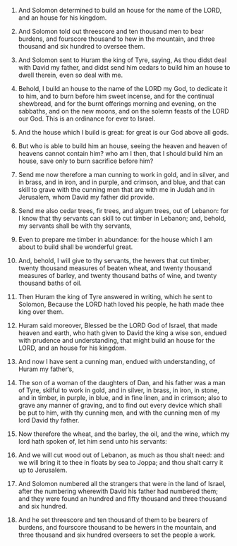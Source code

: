 1. And Solomon determined to build an house for the name of the LORD,
and an house for his kingdom.

2. And Solomon told out threescore and ten thousand men to bear
burdens, and fourscore thousand to hew in the mountain, and three
thousand and six hundred to oversee them.

3. And Solomon sent to Huram the king of Tyre, saying, As thou didst
deal with David my father, and didst send him cedars to build him an
house to dwell therein, even so deal with me.

4. Behold, I build an house to the name of the LORD my God, to
dedicate it to him, and to burn before him sweet incense, and for the
continual shewbread, and for the burnt offerings morning and evening,
on the sabbaths, and on the new moons, and on the solemn feasts of the
LORD our God. This is an ordinance for ever to Israel.

5. And the house which I build is great: for great is our God above
all gods.

6. But who is able to build him an house, seeing the heaven and
heaven of heavens cannot contain him? who am I then, that I should
build him an house, save only to burn sacrifice before him?

7. Send
me now therefore a man cunning to work in gold, and in silver, and in
brass, and in iron, and in purple, and crimson, and blue, and that can
skill to grave with the cunning men that are with me in Judah and in
Jerusalem, whom David my father did provide.

8. Send me also cedar trees, fir trees, and algum trees, out of
Lebanon: for I know that thy servants can skill to cut timber in
Lebanon; and, behold, my servants shall be with thy servants,

9. Even
to prepare me timber in abundance: for the house which I am about to
build shall be wonderful great.

10. And, behold, I will give to thy servants, the hewers that cut
timber, twenty thousand measures of beaten wheat, and twenty thousand
measures of barley, and twenty thousand baths of wine, and twenty
thousand baths of oil.

11. Then Huram the king of Tyre answered in writing, which he sent to
Solomon, Because the LORD hath loved his people, he hath made thee
king over them.

12. Huram said moreover, Blessed be the LORD God of Israel, that made
heaven and earth, who hath given to David the king a wise son, endued
with prudence and understanding, that might build an house for the
LORD, and an house for his kingdom.

13. And now I have sent a cunning man, endued with understanding, of
Huram my father’s,

14. The son of a woman of the daughters of Dan,
and his father was a man of Tyre, skilful to work in gold, and in
silver, in brass, in iron, in stone, and in timber, in purple, in
blue, and in fine linen, and in crimson; also to grave any manner of
graving, and to find out every device which shall be put to him, with
thy cunning men, and with the cunning men of my lord David thy father.

15. Now therefore the wheat, and the barley, the oil, and the wine,
which my lord hath spoken of, let him send unto his servants:

16. And
we will cut wood out of Lebanon, as much as thou shalt need: and we
will bring it to thee in floats by sea to Joppa; and thou shalt carry
it up to Jerusalem.

17. And Solomon numbered all the strangers that were in the land of
Israel, after the numbering wherewith David his father had numbered
them; and they were found an hundred and fifty thousand and three
thousand and six hundred.

18. And he set threescore and ten thousand of them to be bearers of
burdens, and fourscore thousand to be hewers in the mountain, and
three thousand and six hundred overseers to set the people a work.